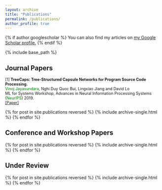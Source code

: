 ```yaml
---
layout: archive
title: "Publications"
permalink: /publications/
author_profile: true
---
```


{% if author.googlescholar %}
  You can also find my articles on <u><a href="{{author.googlescholar}}">my Google Scholar profile</a>.</u>
{% endif %}

{% include base_path %}

## **Journal Papers**

<!-- <img style="float: left;" src="/images/cvpr.jpg" width="25%">  -->
<span style="font-size:0.9em;text-align: justify"> [1] <b>TreeCaps: Tree-Structured Capsule Networks for Program Source Code Processing.</b><br />
  <span style="color:green">Vinoj Jayasundara</span>, Nghi Duy Quoc Bui, Lingxiao Jiang and David Lo <br />
ML for Systems Workshop, Advances in Neural Information Processing Systems (<span style="color:green">NeurIPS</span>) 2019. <br/>
  <a href="https://arxiv.org/pdf/1910.12306.pdf">[Paper]</a></span>

{% for post in site.publications reversed %}
  {% include archive-single.html %}
{% endfor %}

## **Conference and Workshop Papers**

{% for post in site.publications reversed %}
  {% include archive-single.html %}
{% endfor %}

## **Under Review**

{% for post in site.publications reversed %}
  {% include archive-single.html %}
{% endfor %}
